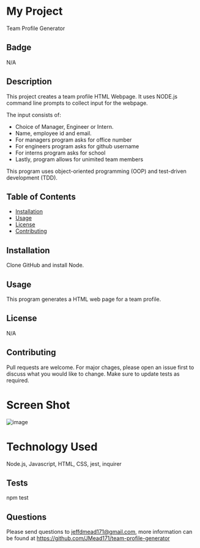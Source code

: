 
  # My Project       
  Team Profile Generator 
  

  ## Badge
  N/A

  ## Description
  This project creates a team profile HTML Webpage. It uses NODE.js command line prompts to collect input for the webpage.

  The input consists of:
  - Choice of Manager, Engineer or Intern.
  - Name, employee id and email.
  - For managers program asks for office number
  - For engineers program asks for github username
  - For interns program asks for school
  - Lastly, program allows for unimited team members

  This program uses object-oriented programming (OOP) and test-driven development (TDD).

  
  ## Table of Contents
  
  * [Installation](#installation)
  * [Usage](#usage)
  * [License](#license)
  * [Contributing](#contributing)

  

  ## Installation
  Clone GitHub and install Node.
  

  
  ## Usage 
  This program generates a HTML web page for a team profile.
  


  ## License
  N/A 
  

  ## Contributing
  Pull requests are welcome. For major chages, please open an issue first to discuss what you would like to change. Make sure to update tests as required.
  

  # Screen Shot
  ![image](https://user-images.githubusercontent.com/64744763/89731728-60b81080-da17-11ea-87ea-45f028296829.png)

  # Technology Used
  Node.js, Javascript, HTML, CSS, jest, inquirer


  ## Tests
  npm test

  
  ## Questions
  Please send questions to jeffdmead171@gmail.com, more information can be found at https://github.com/JMead171/team-profile-generator
  
